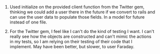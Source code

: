 1. Used initialize on the provided client function from the Twitter gem, thinking we could add a user there in the future if we convert to rails and can use the user data to populate those fields. In a model for future instead of one file.

2. For the Twitter gem, I feel like I can't do the kind of testing I want. I can't really see how the objects are constructed and can't mimic the actions in my tests, so I am relying on their testing of their code that I implement. May have been better, but slower, to user Faraday. 
